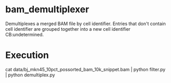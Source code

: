 # bam_demultiplexer

Demultiplexes a merged BAM file by cell identifier. Entries that don't contain cell identifier are grouped together into a new cell identifier CB:undetermined.

# Execution

cat data/bj_mkn45_10pct_possorted_bam_10k_snippet.bam | python filter.py | python demultiplex.py 



